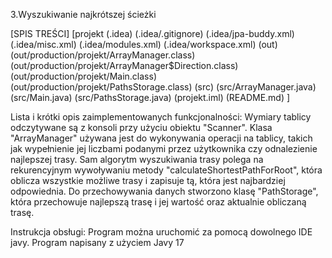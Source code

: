 3.Wyszukiwanie najkrótszej ścieżki 

[SPIS TREŚCI]
[projekt
(.idea)
(.idea/.gitignore)
(.idea/jpa-buddy.xml)
(.idea/misc.xml)
(.idea/modules.xml)
(.idea/workspace.xml)
(out)
(out/production/projekt/ArrayManager.class)
(out/production/projekt/ArrayManager$Direction.class)
(out/production/projekt/Main.class)
(out/production/projekt/PathsStorage.class)
(src)
(src/ArrayManager.java)
(src/Main.java)
(src/PathsStorage.java)
(projekt.iml)
(README.md)
]


Lista i krótki opis zaimplementowanych funkcjonalności:
Wymiary tablicy odczytywane są z konsoli przy użyciu obiektu "Scanner".
Klasa "ArrayManager" używana jest do wykonywania operacji na tablicy, takich jak wypełnienie jej liczbami podanymi przez użytkownika czy odnalezienie najlepszej trasy.
Sam algorytm wyszukiwania trasy polega na rekurencyjnym wywoływaniu metody "calculateShortestPathForRoot", która oblicza wszystkie możliwe trasy i zapisuje tą, która jest najbardziej odpowiednia.
Do przechowywania danych stworzono klasę "PathStorage", która przechowuje najlepszą trasę i jej wartość oraz aktualnie obliczaną trasę.

Instrukcja obsługi:
Program można uruchomić za pomocą dowolnego IDE javy.
Program napisany z użyciem Javy 17
